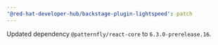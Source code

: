 ```yaml
---
'@red-hat-developer-hub/backstage-plugin-lightspeed': patch
---
```


Updated dependency `@patternfly/react-core` to `6.3.0-prerelease.16`.
